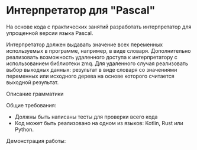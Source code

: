 # Интерпретатор для "Pascal"

На основе кода с практических занятий разработать интерпретатор для упрощенной версии языка Pascal.

Интерпретатор должен выдавать значение всех переменных используемых в программе, например, в виде словаря. Дополнительно
реализовать возможность удаленного доступа к интерпретатору с использованием библиотеки zmq. Для удаленного случая
реализовать выбор выходных данных: результат в виде словаря со значениями переменных или исходного дерева на основе
которого считается выходной результат.

Описание грамматики

Общие требования:

* Должны быть написаны тесты для проверки всего кода
* Код может быть реализовано на одном из языков: Kotlin, Rust или Python.

Демонстрация работы: 